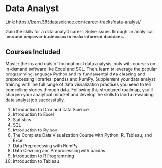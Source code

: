 # Data Analyst

Link: https://learn.365datascience.com/career-tracks/data-analyst/

Gain the skills for a data analyst career. Solve issues through an analytical lens and empower businesses to make informed decisions.

## Courses Included

Master the ins and outs of foundational data analysis tools with courses on in-demand software like Excel and SQL. Then, learn to leverage the popular programming language Python and its fundamental data cleaning and preprocessing libraries: pandas and NumPy. Supplement your data analyst training with the full range of data visualization practices you need to tell compelling stories through data. Following this structured roadmap, you'll sharpen your analytical mindset and develop the skills to land a rewarding data analyst job successfully.

1. Introduction to Data and Data Science
2. Introduction to Excel
3. Statistics
4. SQL
5. Introduction to Python
6. The Complete Data Visualization Course with Python, R, Tableau, and Excel
7. Data Preprocessing with NumPy
8. Data Cleaning and Preprocessing with pandas
9. Introduction to R Programming
10. Introduction to Tableau
